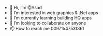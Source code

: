 - 👋 Hi, I’m @Asad
- 👀 I’m interested in web graphics & .Net apps
- 🌱 I’m currently learning building HQ apps
- 💞️ I’m looking to collaborate on anyone
- 📫 How to reach me 00971547531361

<!---
Assumb/Assumb is a ✨ special ✨ repository because its `README.md` (this file) appears on your GitHub profile.
You can click the Preview link to take a look at your changes.
--->

